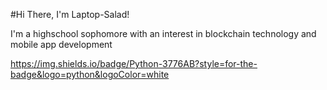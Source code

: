 <!---
Laptop-Salad/Laptop-Salad is a ✨ special ✨ repository because its `README.md` (this file) appears on your GitHub profile.
You can click the Preview link to take a look at your changes.
--->

#Hi There, I'm Laptop-Salad!

I'm a highschool sophomore with an interest in blockchain technology and mobile app development

https://img.shields.io/badge/Python-3776AB?style=for-the-badge&logo=python&logoColor=white


